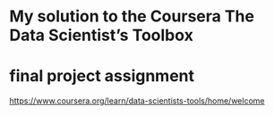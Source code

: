 # My solution to the Coursera The Data Scientist’s Toolbox
# final project assignment
https://www.coursera.org/learn/data-scientists-tools/home/welcome
